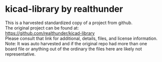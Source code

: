 
# kicad-library by realthunder  
This is a harvested standardized copy of a project from github.  
The original project can be found at:  
https://github.com/realthunder/kicad-library  
Please consult that link for additional, details, files, and license information.  
Note: It was auto harvested and if the original repo had more than one board file or anything out of the ordinary the files here are likely not representative.  
    